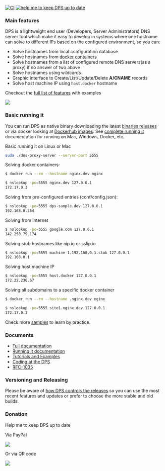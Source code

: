 [![CI](https://github.com/mageddo/dns-proxy-server/actions/workflows/ci.yml/badge.svg)](https://github.com/mageddo/dns-proxy-server/actions/workflows/ci.yml)
[![help me to keep DPS up to date][7]][6]

### Main features

DPS is a lightweight end user (Developers, Server Administrators) DNS server tool 
which make it easy to develop in systems where one hostname can solve to different IPs based 
on the configured environment, so you can:

* Solve hostnames from local configuration database
* Solve hostnames from [docker containers][11]
* Solve hostnames from a list of configured remote DNS servers(as a proxy) if no answer of two above
* Solve hostnames using wildcards
* Graphic interface to Create/List/Update/Delete **A/CNAME** records
* Solve host machine IP using `host.docker` hostname


Checkout the [full list of features][4] with examples

![](https://i.imgur.com/aR9dl0O.png)

### Basic running it 

You can run DPS as native binary downloading the latest [binaries releases][2] 
or via docker looking at [Dockerhub images][3]. See [complete running it][5] documentation for running on 
Mac, Windows, Docker, etc.

Basic running it on Linux or Mac

```bash
sudo ./dns-proxy-server --server-port 5555
```

Solving docker containers:
```bash
$ docker run --rm --hostname nginx.dev nginx

$ nslookup -po=5555 nginx.dev 127.0.0.1
172.17.0.3
```

Solving from pre-configured entries (conf/config.json):
```bash
$ nslookup -po=5555 dps-sample.dev 127.0.0.1
192.168.0.254
```

Solving from Internet
```bash
$ nslookup -po=5555 google.com 127.0.0.1
142.250.79.174
```

Solving stub hostnames like nip.io or sslip.io
```bash
$ nslookup -po=5555 machine-1.192.168.0.1.stub 127.0.0.1
192.168.0.1
```

Solving host machine IP
```bash
$ nslookup -po=5555 host.docker 127.0.0.1
172.22.230.67
```

Solving all subdomains to a specific docker container

```bash
$ docker run --rm --hostname .nginx.dev nginx

$ nslookup -po=5555 site1.nginx.dev 127.0.0.1
172.17.0.3
```

Check more [samples][9] to learn by practice.

### Documents
* [Full documentation](http://mageddo.github.io/dns-proxy-server/)
* [Running it documentation][5]
* [Tutorials and Examples][9]
* [Coding at the DPS][10]
* [RFC-1035][1]

### Versioning and Releasing
Please be aware of [how DPS controls the releases][8] so you can use the most recent features and updates or 
prefer to choose the more stable and old builds.

### Donation
Help me to keep DPS up to date

Via PayPal

[![][7]][6]

Or via QR code

![](https://i.imgur.com/LmN7g2j.png)

[1]: https://www.ietf.org/rfc/rfc1035.txt 
[2]: https://github.com/mageddo/dns-proxy-server/releases
[3]: https://hub.docker.com/r/defreitas/dns-proxy-server
[4]: http://mageddo.github.io/dns-proxy-server/latest/en/2-features/
[5]: http://mageddo.github.io/dns-proxy-server/latest/en/1-getting-started/running-it/
[6]: https://www.paypal.com/cgi-bin/webscr?cmd=_s-xclick&hosted_button_id=PYFAZCXL442B6&source=url
[7]: https://www.paypalobjects.com/en_US/i/btn/btn_donate_SM.gif
[8]: http://mageddo.github.io/dns-proxy-server/latest/en/1-getting-started/versioning
[9]: http://mageddo.github.io/dns-proxy-server/latest/en/5-tutorials/
[10]: http://mageddo.github.io/dns-proxy-server/latest/en/4-developing/
[11]: https://mageddo.github.io/dns-proxy-server/latest/en/2-features/docker-solving/
